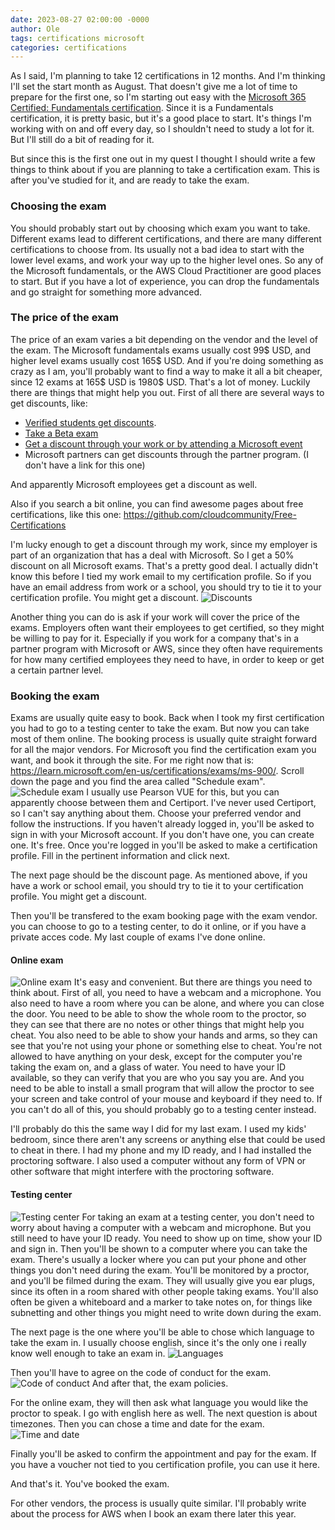 ```yaml
---
date: 2023-08-27 02:00:00 -0000
author: Ole
tags: certifications microsoft 
categories: certifications
---
```


As I said, I'm planning to take 12 certifications in 12 months. And I'm thinking I'll set the start month as August. That doesn't give me a lot of time to prepare for the first one, so I'm starting out easy with the [Microsoft 365 Certified: Fundamentals certification](https://learn.microsoft.com/en-us/certifications/microsoft-365-fundamentals/). Since it is a Fundamentals certification, it is pretty basic, but it's a good place to start.
It's things I'm working with on and off every day, so I shouldn't need to study a lot for it. But I'll still do a bit of reading for it.

But since this is the first one out in my quest I thought I should write a few things to think about if you are planning to take a certification exam.
This is after you've studied for it, and are ready to take the exam.


### Choosing the exam
You should probably start out by choosing which exam you want to take.
Different exams lead to different certifications, and there are many different certifications to choose from.
Its usually not a bad idea to start with the lower level exams, and work your way up to the higher level ones.
So any of the Microsoft fundamentals, or the AWS Cloud Practitioner are good places to start.
But if you have a lot of experience, you can drop the fundamentals and go straight for something more advanced.

### The price of the exam
The price of an exam varies a bit depending on the vendor and the level of the exam. The Microsoft fundamentals exams usually cost 99$ USD, and higher level exams usually cost 165$ USD. And if you're doing something as crazy as I am, you'll probably want to find a way to make it all a bit cheaper, since 12 exams at 165$ USD is 1980$ USD. That's a lot of money. 
Luckily there are things that might help you out. 
First of all there are several ways to get discounts, like:
* [Verified students get discounts](https://learn.microsoft.com/en-us/certifications/student-discounts).
* [Take a Beta exam](https://learn.microsoft.com/en-us/certifications/beta-exams)
* [Get a discount through your work or by attending a Microsoft event](https://learn.microsoft.com/en-us/certifications/redeem-discounts)
* Microsoft partners can get discounts through the partner program. (I don't have a link for this one)

And apparently Microsoft employees get a discount as well.

Also if you search a bit online, you can find awesome pages about free certifications, like this one: https://github.com/cloudcommunity/Free-Certifications

I'm lucky enough to get a discount through my work, since my employer is part of an organization that has a deal with Microsoft. So I get a 50% discount on all Microsoft exams. That's a pretty good deal.
I actually didn't know this before I tied my work email to my certification profile. 
So if you have an email address from work or a school, you should try to tie it to your certification profile. You might get a discount.
![Discounts](/pictures/certification1/discounts.png)

Another thing you can do is ask if your work will cover the price of the exams.
Employers often want their employees to get certified, so they might be willing to pay for it.
Especially if you work for a company that's in a partner program with Microsoft or AWS, since they often have requirements for how many certified employees they need to have, in order to keep or get a certain partner level.


### Booking the exam
Exams are usually quite easy to book. Back when I took my first certification you had to go to a testing center to take the exam. But now you can take most of them online. The booking process is usually quite straight forward for all the major vendors. For Microsoft you find the certification exam you want, and book it through the site. For me right now that is: https://learn.microsoft.com/en-us/certifications/exams/ms-900/. Scroll down the page and you find the area called "Schedule exam".
![Schedule exam](/pictures/certification1/schedule.png)
I usually use Pearson VUE for this, but you can apparently choose between them and Certiport. I've never used Certiport, so I can't say anything about them.
Choose your preferred vendor and follow the instructions. 
If you haven't already logged in, you'll be asked to sign in with your Microsoft account. If you don't have one, you can create one. It's free.
Once you're logged in you'll be asked to make a certification profile. 
Fill in the pertinent information and click next.

The next page should be the discount page. As mentioned above, if you have a work or school email, you should try to tie it to your certification profile. You might get a discount.

Then you'll be transfered to the exam booking page with the exam vendor.
you can choose to go to a testing center, to do it online, or if you have a private acces code. 
My last couple of exams I've done online.
#### Online exam
![Online exam](/pictures/certification1/online.png)
It's easy and convenient. But there are things you need to think about.
First of all, you need to have a webcam and a microphone.
You also need to have a room where you can be alone, and where you can close the door.
You need to be able to show the whole room to the proctor, so they can see that there are no notes or other things that might help you cheat.
You also need to be able to show your hands and arms, so they can see that you're not using your phone or something else to cheat.
You're not allowed to have anything on your desk, except for the computer you're taking the exam on, and a glass of water.
You need to have your ID available, so they can verify that you are who you say you are.
And you need to be able to install a small program that will allow the proctor to see your screen and take control of your mouse and keyboard if they need to.
If you can't do all of this, you should probably go to a testing center instead.

I'll probably do this the same way I did for my last exam.
I used my kids' bedroom, since there aren't any screens or anything else that could be used to cheat in there.
I had my phone and my ID ready, and I had installed the proctoring software.
I also used a computer without any form of VPN or other software that might interfere with the proctoring software.

#### Testing center
![Testing center](/pictures/certification1/testingcenter.png)
For taking an exam at a testing center, you don't need to worry about having a computer with a webcam and microphone. But you still need to have your ID ready.
You need to show up on time, show your ID and sign in. Then you'll be shown to a computer where you can take the exam.
There's usually a locker where you can put your phone and other things you don't need during the exam.
You'll be monitored by a proctor, and you'll be filmed during the exam. 
They will usually give you ear plugs, since its often in a room shared with other people taking exams.
You'll also often be given a whiteboard and a marker to take notes on, for things like subnetting and other things you might need to write down during the exam.


The next page is the one where you'll be able to chose which language to take the exam in.
I usually choose english, since it's the only one i really know well enough to take an exam in.
![Languages](/pictures/certification1/languages.png)

Then you'll have to agree on the code of conduct for the exam.
![Code of conduct](/pictures/certification1/codeofconduct.png)
And after that, the exam policies.

For the online exam, they will then ask what language you would like the proctor to speak. 
I go with english here as well.
The next question is about timezones.
Then you can chose a time and date for the exam.
![Time and date](/pictures/certification1/appointment.png)

Finally you'll be asked to confirm the appointment and pay for the exam.
If you have a voucher not tied to you certification profile, you can use it here.

And that's it. You've booked the exam.


For other vendors, the process is usually quite similar.
I'll probably write about the process for AWS when I book an exam there later this year.







